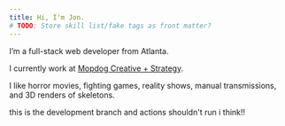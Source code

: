 ```yaml
---
title: Hi, I'm Jon.
# TODO: Store skill list/fake tags as front matter?
---
```

I’m a full-stack web developer from Atlanta.

I currently work at <a href="https://mopdog.com" target="blank">Mopdog Creative + Strategy</a>.

I like horror movies, fighting games, reality shows, manual transmissions, and 3D renders of skeletons.

<!-- Anyways, <a class="uh-oh">click here</a> to see the things I’m good at :-) -->

this is the development branch and actions shouldn't run i think!!
